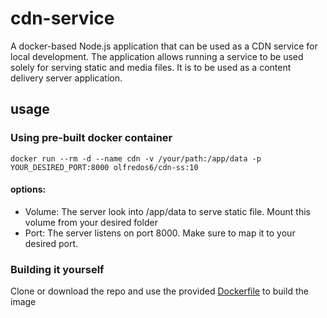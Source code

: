 # cdn-service

A docker-based Node.js application that can be used as a CDN service for local development. 
The application allows running a service to be used solely for serving static and media files. It is to be used as a content delivery server application.

## usage
### Using pre-built docker container
``docker run --rm -d --name cdn -v /your/path:/app/data -p YOUR_DESIRED_PORT:8000 olfredos6/cdn-ss:10``
#### options:
- Volume: The server look into /app/data to serve static file. Mount this volume from your desired folder
- Port: The server listens on port 8000. Make sure to map it to your desired port.

### Building it yourself
Clone or download the repo and use the provided [Dockerfile](https://github.com/Olfredos6/cdn-service/blob/main/Dockerfile) to build the image
